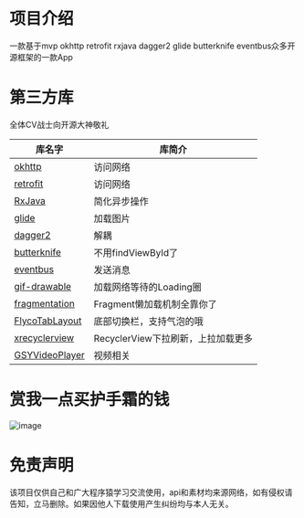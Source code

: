 # 项目介绍
一款基于mvp okhttp retrofit rxjava dagger2 glide butterknife eventbus众多开源框架的一款App

# 第三方库
全体CV战士向开源大神敬礼

库名字 | 库简介 
---|---
[okhttp](https://github.com/square/okhttp)  | 访问网络
[retrofit](https://github.com/square/retrofit)  | 访问网络
[RxJava](https://github.com/ReactiveX/RxJava)  | 简化异步操作
[glide](https://github.com/bumptech/glide)  | 加载图片
[dagger2](https://github.com/google/dagger)  | 解耦
[butterknife](https://github.com/JakeWharton/butterknife)  | 不用findViewById了
[eventbus](https://github.com/greenrobot/EventBus)  | 发送消息
[gif-drawable](https://github.com/koral--/android-gif-drawable)  | 加载网络等待的Loading圈
[fragmentation](https://github.com/YoKeyword/Fragmentation)  | Fragment懒加载机制全靠你了
[FlycoTabLayout](https://github.com/H07000223/FlycoTabLayout)  | 底部切换栏，支持气泡的哦
[xrecyclerview](https://github.com/jianghejie/XRecyclerView)  | RecyclerView下拉刷新，上拉加载更多
[GSYVideoPlayer](https://github.com/CarGuo/GSYVideoPlayer)  | 视频相关

# 赏我一点买护手霜的钱
![image](https://github.com/cuiyue1988/dogblood/blob/master/image/weixinpay.jpeg)

# 免责声明
该项目仅供自己和广大程序猿学习交流使用，api和素材均来源网络，如有侵权请告知，立马删除。如果因他人下载使用产生纠纷均与本人无关。
